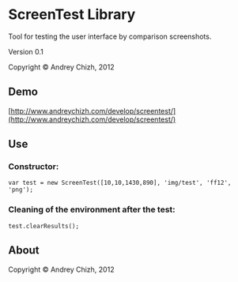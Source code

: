 # ScreenTest Library
Tool for testing the user interface by comparison screenshots.

Version 0.1

Copyright © Andrey Chizh, 2012


## Demo
[http://www.andreychizh.com/develop/screentest/](http://www.andreychizh.com/develop/screentest/)

## Use
### Constructor:
    var test = new ScreenTest([10,10,1430,890], 'img/test', 'ff12', 'png');
    
### Cleaning of the environment after the test: 
    test.clearResults();

## About
Copyright © Andrey Chizh, 2012